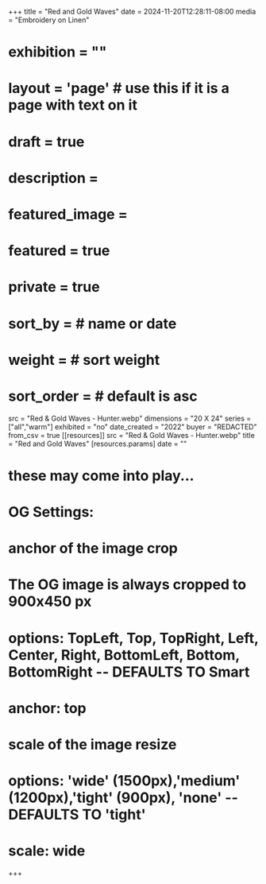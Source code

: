 +++
title = "Red and Gold Waves"
date = 2024-11-20T12:28:11-08:00
media = "Embroidery on Linen"
# exhibition = ""
# layout = 'page' # use this if it is a page with text on it
# draft = true
# description = 
# featured_image = 
# featured = true
# private = true
# sort_by = # name or date
# weight = # sort weight
# sort_order = # default is asc
src = "Red & Gold Waves - Hunter.webp"
dimensions = "20 X 24"
  series = ["all","warm"]
  exhibited = "no"
date_created = "2022"
buyer = "REDACTED"
from_csv = true
[[resources]]
  src = "Red & Gold Waves - Hunter.webp"
  title = "Red and Gold Waves"
  [resources.params]
  date = ""

# these may come into play...
# OG Settings:
# anchor of the image crop 
#   The OG image is always cropped to 900x450 px
#   options: TopLeft, Top, TopRight, Left, Center, Right, BottomLeft, Bottom, BottomRight -- DEFAULTS TO Smart
# anchor: top
# scale of the image resize 
#   options: 'wide' (1500px),'medium' (1200px),'tight' (900px), 'none' -- DEFAULTS TO 'tight'
# scale: wide 
+++